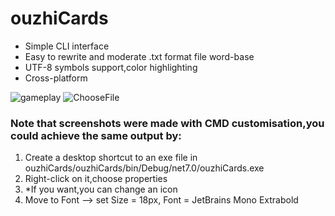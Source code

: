 # ouzhiCards
* Simple CLI interface
* Easy to rewrite and moderate .txt format file word-base
* UTF-8 symbols support,color highlighting
* Cross-platform 

![gameplay](https://user-images.githubusercontent.com/89636691/209673556-4876df33-5a9a-4a55-b66e-82277f910cdd.png)
![ChooseFile](https://user-images.githubusercontent.com/89636691/209672677-36a68b4f-be51-40ee-adb6-b835dabbd832.png)

### Note that screenshots were made with CMD customisation,you could achieve the same output by:
1. Create a desktop shortcut to an exe file in ouzhiCards/ouzhiCards/bin/Debug/net7.0/ouzhiCards.exe
1. Right-click on it,choose properties
1. *If you want,you can change an icon
1. Move to Font --> set Size = 18px, Font = JetBrains Mono Extrabold 

